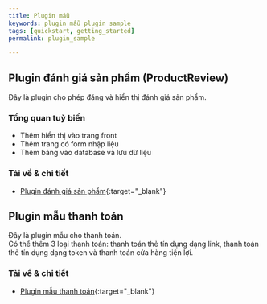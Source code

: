 ```yaml
---
title: Plugin mẫu
keywords: plugin mẫu plugin sample
tags: [quickstart, getting_started]
permalink: plugin_sample

---
```


## Plugin đánh giá sản phẩm (ProductReview)

Đây là plugin cho phép đăng và hiển thị đánh giá sản phẩm.

### Tổng quan tuỳ biến

- Thêm hiển thị vào trang front
- Thêm trang có form nhập liệu
- Thêm bảng vào database và lưu dữ liệu

### Tải về & chi tiết

- [Plugin đánh giá sản phẩm](https://github.com/EC-CUBE/ProductReview-plugin/){:target="_blank"}

## Plugin mẫu thanh toán

Đây là plugin mẫu cho thanh toán.  
Có thể thêm 3 loại thanh toán: thanh toán thẻ tín dụng dạng link, thanh toán thẻ tín dụng dạng token và thanh toán cửa hàng tiện lợi.

### Tải về & chi tiết

- [Plugin mẫu thanh toán](https://github.com/EC-CUBE/sample-payment-plugin){:target="_blank"}
